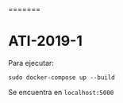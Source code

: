 =======
# ATI-2019-1
Para ejecutar:

`sudo docker-compose up --build`

Se encuentra en `localhost:5000`



